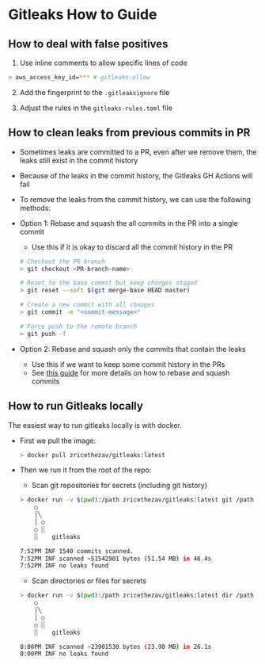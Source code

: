 # Gitleaks How to Guide

## How to deal with false positives

1. Use inline comments to allow specific lines of code

```bash
> aws_access_key_id=*** # gitleaks:allow
```

2. Add the fingerprint to the `.gitleaksignore` file

3. Adjust the rules in the `gitleaks-rules.toml` file

## How to clean leaks from previous commits in PR

- Sometimes leaks are committed to a PR, even after we remove them, the leaks
still exist in the commit history
- Because of the leaks in the commit history, the Gitleaks GH Actions will fail
- To remove the leaks from the commit history, we can use the following methods:

- Option 1: Rebase and squash the all commits in the PR into a single commit
  - Use this if it is okay to discard all the commit history in the PR
  ```bash
  # Checkout the PR branch
  > git checkout <PR-branch-name>

  # Reset to the base commit but keep changes staged
  > git reset --soft $(git merge-base HEAD master)

  # Create a new commit with all changes
  > git commit -m "<commit-message>"

  # Force push to the remote branch
  > git push -f
  ```

- Option 2: Rebase and squash only the commits that contain the leaks
  - Use this if we want to keep some commit history in the PRs
  - See [this guide](https://www.datacamp.com/tutorial/git-squash-commits)
    for more details on how to rebase and squash commits

## How to run Gitleaks locally

The easiest way to run gitleaks locally is with docker. 

- First we pull the image:
  ```bash
  > docker pull zricethezav/gitleaks:latest
  ```

- Then we run it from the root of the repo:

  - Scan git repositories for secrets (including git history)
  ```bash
  > docker run -v $(pwd):/path zricethezav/gitleaks:latest git /path -v -c /path/.github/gitleaks-rules.toml
      ○
      │╲
      │ ○
      ○ ░
      ░    gitleaks

  7:52PM INF 1540 commits scanned.
  7:52PM INF scanned ~51542901 bytes (51.54 MB) in 46.4s
  7:52PM INF no leaks found
  ```

  - Scan directories or files for secrets
  ```bash
  > docker run -v $(pwd):/path zricethezav/gitleaks:latest dir /path -v -c /path/.github/gitleaks-rules.toml
      ○
      │╲
      │ ○
      ○ ░
      ░    gitleaks

  8:00PM INF scanned ~23901530 bytes (23.90 MB) in 26.1s
  8:00PM INF no leaks found
  ```